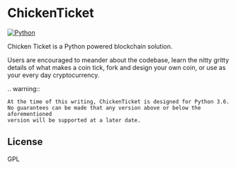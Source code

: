 # ChickenTicket

[![Python](https://img.shields.io/badge/python-3.6.5-blue.svg)](https://github.com/Aareon/chickenticket)

Chicken Ticket is a Python powered blockchain solution.

Users are encouraged to meander about the codebase, learn the nitty gritty details of what makes a coin tick, fork and design your own coin, or use as your every day cryptocurrency.

.. warning::

    At the time of this writing, ChickenTicket is designed for Python 3.6.
    No guarantees can be made that any version above or below the aforementioned
    version will be supported at a later date.

License
----

GPL
